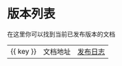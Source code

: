 # 版本列表


在这里你可以找到当前已发布版本的文档


<script setup>
import jsonData from './versions.json';

</script>



<table>
  <tr v-for="(value, key, index) in jsonData" :key="index">
    <td>{{ key }}</td>
    <td><a :href="value">文档地址</a></td>
    <td> <a href="https://github.com/ajiho/think-weather/releases/tag/v0.0.1">发布日志</a></td>
  </tr>
</table>




